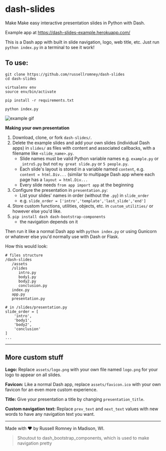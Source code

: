 # dash-slides

Make Make easy interactive presentation slides in Python with Dash. 

Example app at https://dash-slides-example.herokuapp.com/

This is a Dash app with built in slide navigation, logo, web title, etc. Just run `python index.py` in a terminal to see it work!

## To use:


```shell
git clone https://github.com/russellromney/dash-slides
cd dash-slides

virtualenv env
source env/bin/activate

pip install -r requirements.txt

python index.py
```

![example gif](https://raw.githubusercontent.com/russellromney/dash-slides/master/example/assets/example_gif.gif)


**Making your own presentation**

1. Download, clone, or fork `dash-slides/`.
1. Delete the example slides and add your own slides (individual Dash apps) in `slides/` as files with content and associated callbacks, with a filename like `<slide_name>.py`.
   - Slide names must be valid Python variable names e.g. `example.py` or `_intro5.py` but not `my great slide.py` or `5 people.py`.
   - Each slide's layout is stored in a variable named `content`, e.g. `content = html.Div...` (similar to multipage Dash app where each page has a `layout = html.Div...`
   - Every slide needs `from app import app` at the beginning
3. Configure the presentation in  `presentation.py`:
   - List your slides' names in order (without the `.py`) in `slide_order`
   - e.g. `slide_order = ['intro','template','last_slide','end']`
2. Store custom functions, utilities, objects, etc. in `custom_utilities/` or however else you'd like.
4. `pip install dash dash-bootstrap-components`
   - the navigation depends on it

Then run it like a normal Dash app with `python index.py` or using Gunicorn or whatever else you'd normally use with Dash or Flask.

How this would look:
```
# files structure
/dash-slides
   /assets
   /slides
      intro.py
      body1.py
      body2.py
      conclusion.py
   index.py
   app.py
   presentation.py

# in /slides/presentation.py
slide_order = [
    'intro',
    'body1',
    'body2',
    'conclusion'
]
...
```

---

## More custom stuff

**Logo:** Replace `assets/logo.png` with your own file named `logo.png` for your logo to appear on all slides.

**Favicon:** Like a normal Dash app, replace `assets/favicon.ico` with your own favicon for an even more custom experience.

**Title:** Give your presentation a title by changing `presentation_title`.

**Custom navigation text:** Replace `prev_text` and `next_text` values with new words to have any navigation text you want.


---

Made with :heart: by Russell Romney in Madison, WI.

> Shoutout to dash_bootstrap_components, which is used to make navigation pretty
